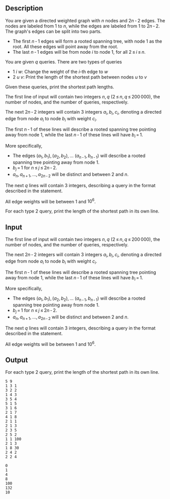## Description

<div><p>You are given a directed weighted graph with <span class="tex-span"><i>n</i></span> nodes and <span class="tex-span">2<i>n</i> - 2</span> edges. The nodes are labeled from <span class="tex-span">1</span> to <span class="tex-span"><i>n</i></span>, while the edges are labeled from <span class="tex-span">1</span> to <span class="tex-span">2<i>n</i> - 2</span>. The graph's edges can be split into two parts.</p><ul> <li> The first <span class="tex-span"><i>n</i> - 1</span> edges will form a rooted spanning tree, with node <span class="tex-span">1</span> as the root. All these edges will point away from the root. </li><li> The last <span class="tex-span"><i>n</i> - 1</span> edges will be from node <span class="tex-span"><i>i</i></span> to node <span class="tex-span">1</span>, for all <span class="tex-span">2 ≤ <i>i</i> ≤ <i>n</i></span>. </li></ul><p>You are given <span class="tex-span"><i>q</i></span> queries. There are two types of queries</p><ul> <li> <span class="tex-span">1 <i>i</i> <i>w</i></span>: Change the weight of the <span class="tex-span"><i>i</i></span>-th edge to <span class="tex-span"><i>w</i></span> </li><li> <span class="tex-span">2 <i>u</i> <i>v</i></span>: Print the length of the shortest path between nodes <span class="tex-span"><i>u</i></span> to <span class="tex-span"><i>v</i></span> </li></ul><p>Given these queries, print the shortest path lengths.</p></div><div class="input-specification"><p>The first line of input will contain two integers <span class="tex-span"><i>n</i>, <i>q</i></span> (<span class="tex-span">2 ≤ <i>n</i>, <i>q</i> ≤ 200 000</span>), the number of nodes, and the number of queries, respectively.</p><p>The next <span class="tex-span">2<i>n</i> - 2</span> integers will contain 3 integers <span class="tex-span"><i>a</i><sub class="lower-index"><i>i</i></sub>, <i>b</i><sub class="lower-index"><i>i</i></sub>, <i>c</i><sub class="lower-index"><i>i</i></sub></span>, denoting a directed edge from node <span class="tex-span"><i>a</i><sub class="lower-index"><i>i</i></sub></span> to node <span class="tex-span"><i>b</i><sub class="lower-index"><i>i</i></sub></span> with weight <span class="tex-span"><i>c</i><sub class="lower-index"><i>i</i></sub></span>.</p><p>The first <span class="tex-span"><i>n</i> - 1</span> of these lines will describe a rooted spanning tree pointing away from node <span class="tex-span">1</span>, while the last <span class="tex-span"><i>n</i> - 1</span> of these lines will have <span class="tex-span"><i>b</i><sub class="lower-index"><i>i</i></sub> = 1</span>.</p><p>More specifically, </p><ul> <li> The edges <span class="tex-span">(<i>a</i><sub class="lower-index">1</sub>, <i>b</i><sub class="lower-index">1</sub>), (<i>a</i><sub class="lower-index">2</sub>, <i>b</i><sub class="lower-index">2</sub>), ... (<i>a</i><sub class="lower-index"><i>n</i> - 1</sub>, <i>b</i><sub class="lower-index"><i>n</i> - 1</sub>)</span> will describe a rooted spanning tree pointing away from node <span class="tex-span">1</span>. </li><li> <span class="tex-span"><i>b</i><sub class="lower-index"><i>j</i></sub> = 1</span> for <span class="tex-span"><i>n</i> ≤ <i>j</i> ≤ 2<i>n</i> - 2</span>. </li><li> <span class="tex-span"><i>a</i><sub class="lower-index"><i>n</i></sub>, <i>a</i><sub class="lower-index"><i>n</i> + 1</sub>, ..., <i>a</i><sub class="lower-index">2<i>n</i> - 2</sub></span> will be distinct and between <span class="tex-span">2</span> and <span class="tex-span"><i>n</i></span>. </li></ul><p>The next <span class="tex-span"><i>q</i></span> lines will contain 3 integers, describing a query in the format described in the statement.</p><p>All edge weights will be between <span class="tex-span">1</span> and <span class="tex-span">10<sup class="upper-index">6</sup></span>.</p></div><div class="output-specification"><p>For each type 2 query, print the length of the shortest path in its own line.</p></div>

## Input

<p>The first line of input will contain two integers <span class="tex-span"><i>n</i>, <i>q</i></span> (<span class="tex-span">2 ≤ <i>n</i>, <i>q</i> ≤ 200 000</span>), the number of nodes, and the number of queries, respectively.</p><p>The next <span class="tex-span">2<i>n</i> - 2</span> integers will contain 3 integers <span class="tex-span"><i>a</i><sub class="lower-index"><i>i</i></sub>, <i>b</i><sub class="lower-index"><i>i</i></sub>, <i>c</i><sub class="lower-index"><i>i</i></sub></span>, denoting a directed edge from node <span class="tex-span"><i>a</i><sub class="lower-index"><i>i</i></sub></span> to node <span class="tex-span"><i>b</i><sub class="lower-index"><i>i</i></sub></span> with weight <span class="tex-span"><i>c</i><sub class="lower-index"><i>i</i></sub></span>.</p><p>The first <span class="tex-span"><i>n</i> - 1</span> of these lines will describe a rooted spanning tree pointing away from node <span class="tex-span">1</span>, while the last <span class="tex-span"><i>n</i> - 1</span> of these lines will have <span class="tex-span"><i>b</i><sub class="lower-index"><i>i</i></sub> = 1</span>.</p><p>More specifically, </p><ul> <li> The edges <span class="tex-span">(<i>a</i><sub class="lower-index">1</sub>, <i>b</i><sub class="lower-index">1</sub>), (<i>a</i><sub class="lower-index">2</sub>, <i>b</i><sub class="lower-index">2</sub>), ... (<i>a</i><sub class="lower-index"><i>n</i> - 1</sub>, <i>b</i><sub class="lower-index"><i>n</i> - 1</sub>)</span> will describe a rooted spanning tree pointing away from node <span class="tex-span">1</span>. </li><li> <span class="tex-span"><i>b</i><sub class="lower-index"><i>j</i></sub> = 1</span> for <span class="tex-span"><i>n</i> ≤ <i>j</i> ≤ 2<i>n</i> - 2</span>. </li><li> <span class="tex-span"><i>a</i><sub class="lower-index"><i>n</i></sub>, <i>a</i><sub class="lower-index"><i>n</i> + 1</sub>, ..., <i>a</i><sub class="lower-index">2<i>n</i> - 2</sub></span> will be distinct and between <span class="tex-span">2</span> and <span class="tex-span"><i>n</i></span>. </li></ul><p>The next <span class="tex-span"><i>q</i></span> lines will contain 3 integers, describing a query in the format described in the statement.</p><p>All edge weights will be between <span class="tex-span">1</span> and <span class="tex-span">10<sup class="upper-index">6</sup></span>.</p>

## Output

<p>For each type 2 query, print the length of the shortest path in its own line.</p>





```input1
5 9
1 3 1
3 2 2
1 4 3
3 5 4
5 1 5
3 1 6
2 1 7
4 1 8
2 1 1
2 1 3
2 3 5
2 5 2
1 1 100
2 1 3
1 8 30
2 4 2
2 2 4

```




```output1
0
1
4
8
100
132
10

```


